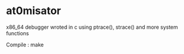 # at0misator
x86_64 debugger wroted in c using ptrace(), strace() and more system functions 

Compile : make
